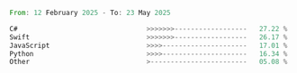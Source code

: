 <!--START_SECTION:Languages-->

```rust
From: 12 February 2025 - To: 23 May 2025

C#                                >>>>>>>------------------   27.22 %
Swift                             >>>>>>>------------------   26.17 %
JavaScript                        >>>>---------------------   17.01 %
Python                            >>>>---------------------   16.34 %
Other                             >------------------------   05.08 %
```

<!--END_SECTION:Languages-->
